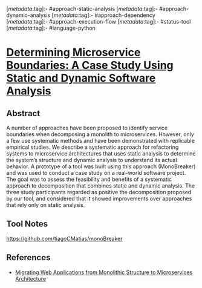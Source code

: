 <!-- deno-fmt-ignore-start -->

[_metadata_:tag]:- #approach-static-analysis
[_metadata_:tag]:- #approach-dynamic-analysis
[_metadata_:tag]:- #approach-dependency
[_metadata_:tag]:- #approach-execution-flow
[_metadata_:tag]:- #status-tool
[_metadata_:tag]:- #language-python

<!-- deno-fmt-ignore-end -->

# [Determining Microservice Boundaries: A Case Study Using Static and Dynamic Software Analysis](https://doi.org/10.1007/978-3-030-58923-3_21)

## Abstract

A number of approaches have been proposed to identify service boundaries when
decomposing a monolith to microservices. However, only a few use systematic
methods and have been demonstrated with replicable empirical studies. We
describe a systematic approach for refactoring systems to microservice
architectures that uses static analysis to determine the system’s structure and
dynamic analysis to understand its actual behavior. A prototype of a tool was
built using this approach (MonoBreaker) and was used to conduct a case study on
a real-world software project. The goal was to assess the feasibility and
benefits of a systematic approach to decomposition that combines static and
dynamic analysis. The three study participants regarded as positive the
decomposition proposed by our tool, and considered that it showed improvements
over approaches that rely only on static analysis.

## Tool Notes

https://github.com/tiagoCMatias/monoBreaker

## References

- [Migrating Web Applications from Monolithic Structure to Microservices Architecture](./migrating-web-applications-from-monolithic-structure-to-microservices-architecture.md)
